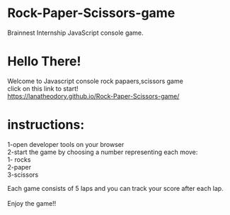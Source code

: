 # Rock-Paper-Scissors-game
Brainnest Internship JavaScript console game.

# Hello There!
Welcome to Javascript console rock papaers,scissors game\
click on this link to start!\
https://lanatheodory.github.io/Rock-Paper-Scissors-game/

# instructions:
1-open developer tools on your browser\
2-start the game by choosing a number representing each move:\
1- rocks\
2-paper\
3-scissors

Each game consists of 5 laps and you can track your score after each lap.\
\
Enjoy the game!!
